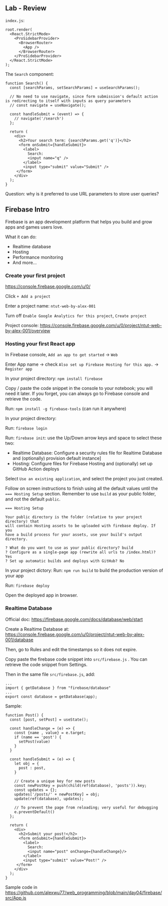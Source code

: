 ## Lab - Review

`index.js`:

```
root.render(
  <React.StrictMode>
    <ProSidebarProvider>
      <BrowserRouter>
        <App />
      </BrowserRouter>
    </ProSidebarProvider>
  </React.StrictMode>
);
```

The `Search` component:
```
function Search() {
  const [searchParams, setSearchParams] = useSearchParams();

  // No need to use navigate, since form submission's default action is redirecting to itself with inputs as query parameters
  // const navigate = useNavigate();

  const handleSubmit = (event) => {
    // navigate('/search')
  };

  return (
    <div>
      <h2>Your search term: {searchParams.get('q')}</h2>
      <form onSubmit={handleSubmit}>
        <label>
          Search:
          <input name="q" />
        </label>
        <input type="submit" value="Submit" />
     </form>
    </div>
  );
}
```

Question: why is it preferred to use URL parameters to store user queries?


## Firebase Intro

Firebase is an app development platform that helps you build and grow apps and games users love.

What it can do:

* Realtime database
* Hosting
* Performance monitoring
* And more...

### Create your first project

https://console.firebase.google.com/u/0/

Click `+ Add a project`

Enter a project name: `ntut-web-by-alex-001`

Turn off `Enable Google Analytics for this project`, `Create project`

Project console: https://console.firebase.google.com/u/0/project/ntut-web-by-alex-001/overview

### Hosting your first React app

In Firebase console, `Add an app to get started` -> `Web`

Enter App name -> check `Also set up Firebase Hosting for this app.` -> `Register app`

In your project directory: `npm install firebase`

Copy / paste the code snippet in the console to your notebook; you will need it later. If you forget, you can always go to Firebase console and retrieve the code.

Run: `npm install -g firebase-tools` (can run it anywhere)

In your project directory:

Run: `firebase login`

Run: `firebase init`: use the Up/Down arrow keys and space to select these two:
* Realtime Database: Configure a security rules file for Realtime Database and (optionally) provision default instance]
* Hosting: Configure files for Firebase Hosting and (optionally) set up GitHub Action deploys

Select `Use an existing application`, and select the project you just created.

Follow on screen instructions to finish using all the default values until the `=== Hosting Setup` section. Remember to use `build` as your public folder, and not the default `public`.

```
=== Hosting Setup

Your public directory is the folder (relative to your project directory) that
will contain Hosting assets to be uploaded with firebase deploy. If you
have a build process for your assets, use your build's output directory.

? What do you want to use as your public directory? build
? Configure as a single-page app (rewrite all urls to /index.html)? Yes
? Set up automatic builds and deploys with GitHub? No
```

In your project dictory:
Run: `npm run build` to build the production version of your app

Run: `firebase deploy`

Open the deployed app in browser.

### Realtime Database

Official doc: https://firebase.google.com/docs/database/web/start

Create a Realtime Database at: https://console.firebase.google.com/u/0/project/ntut-web-by-alex-001/database

Then, go to Rules and edit the timestamps so it does not expire.

Copy paste the firebase code snippet into `src/firebase.js` . You can retrieve the code snippet from Settings.

Then in the same file `src/firebase.js`, add:

```
...
import { getDatabase } from "firebase/database"
...
export const database = getDatabase(app);
```

Sample:

```
function Post() {
  const [post, setPost] = useState();

  const handleChange = (e) => {
    const {name , value} = e.target;
    if (name == 'post') {
      setPost(value)
    }
  }

  const handleSubmit = (e) => {
    let obj = {
      post : post,
    }

    // Create a unique key for new posts
    const newPostKey = push(child(ref(database), 'posts')).key;
    const updates = {};
    updates['/posts/' + newPostKey] = obj;
    update(ref(database), updates);

    // To prevent the page from reloading; very useful for debugging
    e.preventDefault()
  };

  return (
    <div>
      <h2>Submit your post!</h2>
      <form onSubmit={handleSubmit}>
        <label>
          Search:
          <input name="post" onChange={handleChange}/>
        </label>
        <input type="submit" value="Post!" />
     </form>
    </div>
  );
}
```

Sample code in https://github.com/alexwu77/web_programming/blob/main/day04/firebase/src/App.js
